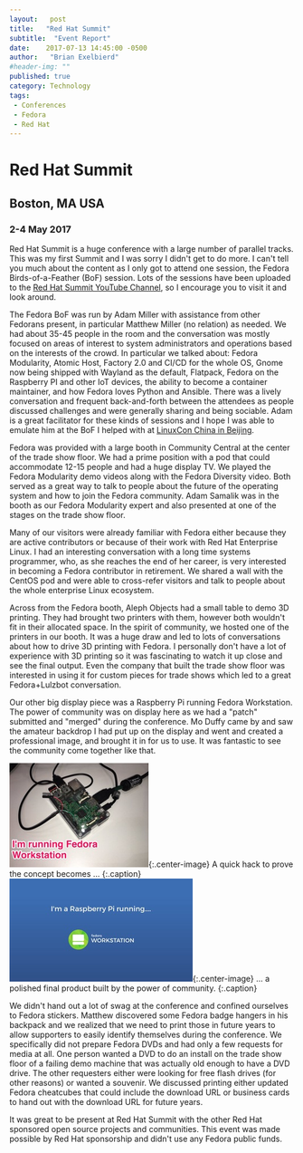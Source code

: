 ```yaml
---
layout:   post
title:   "Red Hat Summit"
subtitle:  "Event Report"
date:    2017-07-13 14:45:00 -0500
author:   "Brian Exelbierd"
#header-img: ""
published: true
category: Technology
tags:
 - Conferences
 - Fedora
 - Red Hat
---
```


# Red Hat Summit

## Boston, MA USA

### 2-4 May 2017

Red Hat Summit is a huge conference with a large number of parallel tracks.  This was my first Summit and I was sorry I didn't get to do more.  I can't tell you much about the content as I only got to attend one session, the Fedora Birds-of-a-Feather (BoF) session.  Lots of the sessions have been uploaded to the [Red Hat Summit YouTube Channel](https://www.youtube.com/user/redhatsummit?mkt_tok=eyJpIjoiTVdJeFlXSTFPR1ZrWWpneSIsInQiOiJBZWNYeGZkOFY4ZHNcL1M5cmN6M2xMTlhZZmVBQlRMUmFYWkdqYVVmaFRTK2NqMGF1WHh6TkpUYndCXC9NeGh2VUpXaGFaK0FqcXlRdXg5cWdiZVhWNXVsd1ppME1JMSttQzBqZHp5YnBRUVFXU1lhNm5ZUTdHcXZDOUFoK3BycVBtIn0%3D), so I encourage you to visit it and look around.

The Fedora BoF was run by Adam Miller with assistance from other Fedorans present, in particular Matthew Miller (no relation) as needed. We had about 35-45 people in the room and the conversation was mostly focused on areas of interest to system administrators and operations based on the interests of the crowd.  In particular we talked about: Fedora Modularity, Atomic Host, Factory 2.0 and CI/CD for the whole OS, Gnome now being shipped with Wayland as the default, Flatpack, Fedora on the Raspberry PI and other IoT devices, the ability to become a container maintainer, and how Fedora loves Python and Ansible.  There was a lively conversation and frequent back-and-forth between the attendees as people discussed challenges and were generally sharing and being sociable.  Adam is a great facilitator for these kinds of sessions and I hope I was able to emulate him at the BoF I helped with at [LinuxCon China in Beijing](http://www.winglemeyer.org/technology/2017/07/13/event-report-china/).

Fedora was provided with a large booth in Community Central at the center of the trade show floor.  We had a prime position with a pod that could accommodate 12-15 people and had a huge display TV.  We played the Fedora Modularity demo videos along with the Fedora Diversity video.  Both served as a great way to talk to people about the future of the operating system and how to join the Fedora community.  Adam Samalik was in the booth as our Fedora Modularity expert and also presented at one of the stages on the trade show floor.

Many of our visitors were already familiar with Fedora either because they are active contributors or because of their work with Red Hat Enterprise Linux.  I had an interesting conversation with a long time systems programmer, who, as she reaches the end of her career, is very interested in becoming a Fedora contributor in retirement.  We shared a wall with the CentOS pod and were able to cross-refer visitors and talk to people about the whole enterprise Linux ecosystem.

Across from the Fedora booth, Aleph Objects had a small table to demo 3D printing.  They had brought two printers with them, however both wouldn't fit in their allocated space.  In the spirit of community, we hosted one of the printers in our booth.  It was a huge draw and led to lots of conversations about how to drive 3D printing with Fedora.  I personally don't have a lot of experience with 3D printing so it was fascinating to watch it up close and see the final output.  Even the company that built the trade show floor was interested in using it for custom pieces for trade shows which led to a great Fedora+Lulzbot conversation.

Our other big display piece was a Raspberry Pi running Fedora Workstation.  The power of community was on display here as we had a "patch" submitted and "merged" during the conference.  Mo Duffy came by and saw the amateur backdrop I had put up on the display and went and created a professional image, and brought it in for us to use.  It was fantastic to see the community come together like that.

![Before - so sad](/img/2017/pi-before.jpg){:.center-image}
A quick hack to prove the concept becomes ...
{:.caption}
![After - so polished](/img/2017/pi-after.jpg){:.center-image}
... a polished final product built by the power of community.
{:.caption}

We didn't hand out a lot of swag at the conference and confined ourselves to Fedora stickers.  Matthew discovered some Fedora badge hangers in his backpack and we realized that we need to print those in future years to allow supporters to easily identify themselves during the conference.  We specifically did not prepare Fedora DVDs and had only a few requests for media at all.  One person wanted a DVD to do an install on the trade show floor of a failing demo machine that was actually old enough to have a DVD drive.  The other requesters either were looking for free flash drives (for other reasons) or wanted a souvenir.  We discussed printing either updated Fedora cheatcubes that could include the download URL or business cards to hand out with the download URL for future years.

It was great to be present at Red Hat Summit with the other Red Hat sponsored open source projects and communities.  This event was made possible by Red Hat sponsorship and didn't use any Fedora public funds.
